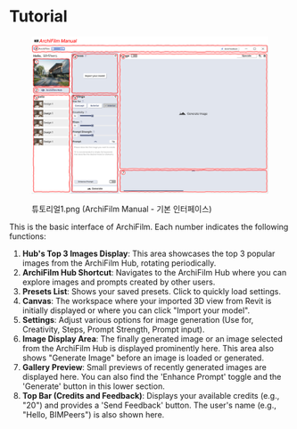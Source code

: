 # Tutorial

<figure><img src="../../../.gitbook/assets/튜토리얼1 (1).png" alt=""><figcaption><p>튜토리얼1.png (ArchiFilm Manual - 기본 인터페이스)</p></figcaption></figure>

This is the basic interface of ArchiFilm. Each number indicates the following functions:

1. **Hub's Top 3 Images Display**: This area showcases the top 3 popular images from the ArchiFilm Hub, rotating periodically.
2. **ArchiFilm Hub Shortcut**: Navigates to the ArchiFilm Hub where you can explore images and prompts created by other users.
3. **Presets List**: Shows your saved presets. Click to quickly load settings.
4. **Canvas**: The workspace where your imported 3D view from Revit is initially displayed or where you can click "Import your model".
5. **Settings**: Adjust various options for image generation (Use for, Creativity, Steps, Prompt Strength, Prompt input).
6. **Image Display Area**: The finally generated image or an image selected from the ArchiFilm Hub is displayed prominently here. This area also shows "Generate Image" before an image is loaded or generated.
7. **Gallery Preview**: Small previews of recently generated images are displayed here. You can also find the 'Enhance Prompt' toggle and the 'Generate' button in this lower section.
8. **Top Bar (Credits and Feedback)**: Displays your available credits (e.g., "20") and provides a 'Send Feedback' button. The user's name (e.g., "Hello, BIMPeers") is also shown here.

